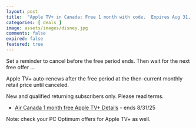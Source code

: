 ```yaml
---
layout: post
title:  "Apple TV+ in Canada: Free 1 month with code.  Expires Aug 31, 2025"
categories: [ deals ]
image: assets/images/disney.jpg
comments: false
expired: false
featured: true
---
```


Set a reminder to cancel before the free period ends.  Then wait for the next free offer ...

Apple TV+ auto-renews after the free period at the then-current monthly retail price until canceled.

New and qualified returning subscribers only.  Please read terms.

- [Air Canada 1 month free Apple TV+ Details](https://redeem.services.apple/aircanada-mts-2023) - ends 8/31/25


Note: check your PC Optimum offers for Apple TV+ as well.

<!--

https://redeem.services.apple/AirCanada-TVP-2M-2023

https://tv.apple.com/includes/commerce/authenticate?returnPath=/redeem?ctx=tv%26code=MTLY6997PANW

https://redeem.services.apple/uberappletv?itscg=MC_30000&itsct=atvp_brand_omd&mttn3pid=uber&mttnagencyid=a5e&mttncc=US&mttnsiteid=143238&mttnsubad=04621974

https://redeem.services.apple/card-apple-entertainment-offer-1-2024

-->